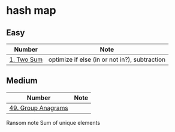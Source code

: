 # hash map

## Easy

| Number | Note |
| ------------------------------------------------------------------------------------------------------------------------------------ | ------------------------------------------------------------------- |
| [1. Two Sum](https://leetcode.com/problems/two-sum/description/) | optimize if else (in or not in?), subtraction |

## Medium

| Number | Note |
| ------------------------------------------------------------------------------------------------------------------------------------ | ------------------------------------------------------------------- |
| [49. Group Anagrams](https://leetcode.com/problems/group-anagrams/description/) | |

Ransom note
Sum of unique elements
